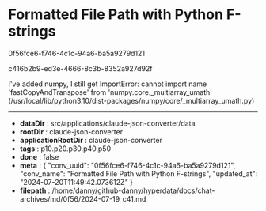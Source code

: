 # Formatted File Path with Python F-strings

0f56fce6-f746-4c1c-94a6-ba5a9279d121

c416b2b9-ed3e-4666-8c3b-8352a927d92f

I've added numpy, I still get ImportError: cannot import name 'fastCopyAndTranspose' from 'numpy.core._multiarray_umath' (/usr/local/lib/python3.10/dist-packages/numpy/core/_multiarray_umath.py)

---

* **dataDir** : src/applications/claude-json-converter/data
* **rootDir** : claude-json-converter
* **applicationRootDir** : claude-json-converter
* **tags** : p10.p20.p30.p40.p50
* **done** : false
* **meta** : {
  "conv_uuid": "0f56fce6-f746-4c1c-94a6-ba5a9279d121",
  "conv_name": "Formatted File Path with Python F-strings",
  "updated_at": "2024-07-20T11:49:42.073612Z"
}
* **filepath** : /home/danny/github-danny/hyperdata/docs/chat-archives/md/0f56/2024-07-19_c41.md